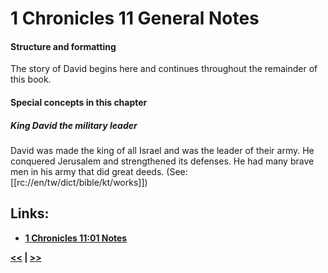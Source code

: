 # 1 Chronicles 11 General Notes #

#### Structure and formatting ####

The story of David begins here and continues throughout the remainder of this book. 

#### Special concepts in this chapter ####

##### King David the military leader #####
David was made the king of all Israel and was the leader of their army. He conquered Jerusalem and strengthened its defenses. He had many brave men in his army that did great deeds. (See: [[rc://en/tw/dict/bible/kt/works]])

## Links: ##

* __[1 Chronicles 11:01 Notes](./01.md)__

__[<<](../10/intro.md) | [>>](../12/intro.md)__
